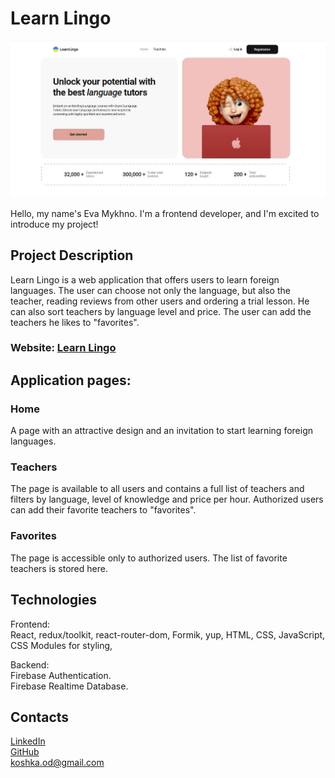 # Learn Lingo

![Screenshot of my projects' homepage](/public/Homepage.jpg)

Hello, my name's Eva Mykhno. I'm a frontend developer, and I'm excited to introduce my project!

## Project Description

Learn Lingo is a web application that offers users to learn foreign languages. The user can choose not only the language, but also the teacher, reading reviews from other users and ordering a trial lesson. He can also sort teachers by language level and price. The user can add the teachers he likes to "favorites".

### Website: [Learn Lingo](https://learn-lingo-two.vercel.app/)

## Application pages:

### Home

A page with an attractive design and an invitation to start learning foreign languages.

### Teachers

The page is available to all users and contains a full list of teachers and filters by language, level of knowledge and price per hour. Authorized users can add their favorite teachers to "favorites".

### Favorites

The page is accessible only to authorized users. The list of favorite teachers is stored here.

## Technologies

Frontend:  
React, redux/toolkit, react-router-dom, Formik, yup, HTML, CSS, JavaScript, CSS Modules for styling,

Backend:  
Firebase Authentication.  
Firebase Realtime Database.

## Contacts

[LinkedIn](https://www.linkedin.com/in/eva-mykhno/)  
[GitHub](https://github.com/Eva-Mykhno)  
koshka.od@gmail.com
